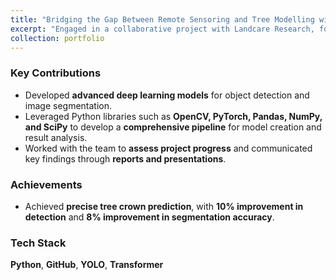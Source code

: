 ```yaml
---
title: "Bridging the Gap Between Remote Sensoring and Tree Modelling with Data Science"
excerpt: "Engaged in a collaborative project with Landcare Research, focusing on the image segmentation of individual tree crowns from aerial imagery in the Wellington region, 2022-2025<br/><img src='/images/tree.png'>"
collection: portfolio
---
```


### Key Contributions  
- Developed **advanced deep learning models** for object detection and image segmentation.  
- Leveraged Python libraries such as **OpenCV, PyTorch, Pandas, NumPy, and SciPy** to develop a **comprehensive pipeline** for model creation and result analysis.  
- Worked with the team to **assess project progress** and communicated key findings through **reports and presentations**.  

### Achievements  
- Achieved **precise tree crown prediction**, with **10% improvement in detection** and **8% improvement in segmentation accuracy**.  

### Tech Stack  
**Python**, **GitHub**, **YOLO**, **Transformer**  
